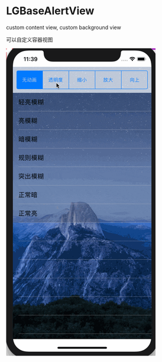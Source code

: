 # LGBaseAlertView
 custom content view, custom background view

 可以自定义容器视图

 ![img](https://github.com/amin178671750/ProgramSavedGif/blob/master/baseAlertView.gif)